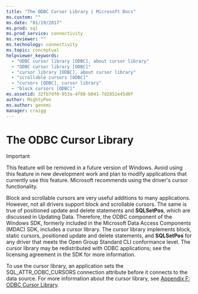 ```yaml
---
title: "The ODBC Cursor Library | Microsoft Docs"
ms.custom: ""
ms.date: "01/19/2017"
ms.prod: sql
ms.prod_service: connectivity
ms.reviewer: ""
ms.technology: connectivity
ms.topic: conceptual
helpviewer_keywords: 
  - "ODBC cursor library [ODBC], about cursor library"
  - "ODBC cursor library [ODBC]"
  - "cursor library [ODBC], about cursor library"
  - "scrollable cursors [ODBC]"
  - "cursors [ODBC], cursor library"
  - "block cursors [ODBC]"
ms.assetid: 32fb7df0-953a-4f68-b041-7d2852e45d0f
author: MightyPen
ms.author: genemi
manager: craigg
---
```

# The ODBC Cursor Library
> [!IMPORTANT]  
>  This feature will be removed in a future version of Windows. Avoid using this feature in new development work and plan to modify applications that currently use this feature. Microsoft recommends using the driver's cursor functionality.  
  
 Block and scrollable cursors are very useful additions to many applications. However, not all drivers support block and scrollable cursors. The same is true of positioned update and delete statements and **SQLSetPos**, which are discussed in Updating Data. Therefore, the ODBC component of the Windows SDK, formerly included in the Microsoft Data Access Components (MDAC) SDK, includes a cursor library. The cursor library implements block, static cursors, positioned update and delete statements, and **SQLSetPos** for any driver that meets the Open Group Standard CLI conformance level. The cursor library may be redistributed with ODBC applications; see the licensing agreement in the SDK for more information.  
  
 To use the cursor library, an application sets the SQL_ATTR_ODBC_CURSORS connection attribute before it connects to the data source. For more information about the cursor library, see [Appendix F: ODBC Cursor Library](../../../odbc/reference/appendixes/appendix-f-odbc-cursor-library.md).
